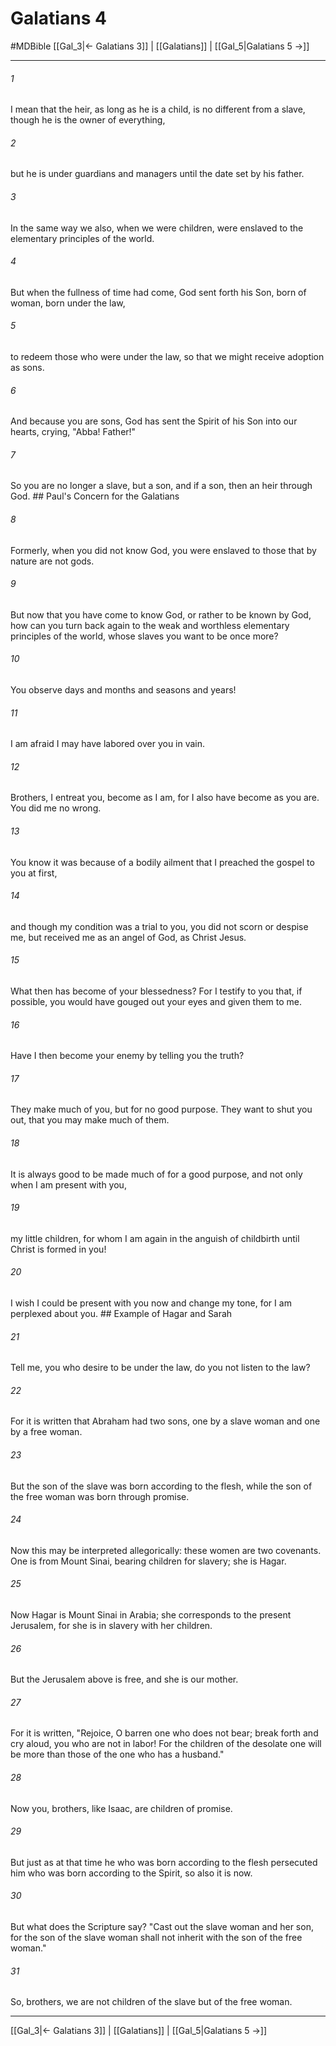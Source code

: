 # Galatians 4
#MDBible
[[Gal_3|← Galatians 3]] | [[Galatians]] | [[Gal_5|Galatians 5 →]]

***

###### 1 
I mean that the heir, as long as he is a child, is no different from a slave, though he is the owner of everything, 

###### 2 
but he is under guardians and managers until the date set by his father. 

###### 3 
In the same way we also, when we were children, were enslaved to the elementary principles of the world. 

###### 4 
But when the fullness of time had come, God sent forth his Son, born of woman, born under the law, 

###### 5 
to redeem those who were under the law, so that we might receive adoption as sons. 

###### 6 
And because you are sons, God has sent the Spirit of his Son into our hearts, crying, "Abba! Father!" 

###### 7 
So you are no longer a slave, but a son, and if a son, then an heir through God. ## Paul's Concern for the Galatians 

###### 8 
Formerly, when you did not know God, you were enslaved to those that by nature are not gods. 

###### 9 
But now that you have come to know God, or rather to be known by God, how can you turn back again to the weak and worthless elementary principles of the world, whose slaves you want to be once more? 

###### 10 
You observe days and months and seasons and years! 

###### 11 
I am afraid I may have labored over you in vain. 

###### 12 
Brothers, I entreat you, become as I am, for I also have become as you are. You did me no wrong. 

###### 13 
You know it was because of a bodily ailment that I preached the gospel to you at first, 

###### 14 
and though my condition was a trial to you, you did not scorn or despise me, but received me as an angel of God, as Christ Jesus. 

###### 15 
What then has become of your blessedness? For I testify to you that, if possible, you would have gouged out your eyes and given them to me. 

###### 16 
Have I then become your enemy by telling you the truth? 

###### 17 
They make much of you, but for no good purpose. They want to shut you out, that you may make much of them. 

###### 18 
It is always good to be made much of for a good purpose, and not only when I am present with you, 

###### 19 
my little children, for whom I am again in the anguish of childbirth until Christ is formed in you! 

###### 20 
I wish I could be present with you now and change my tone, for I am perplexed about you. ## Example of Hagar and Sarah 

###### 21 
Tell me, you who desire to be under the law, do you not listen to the law? 

###### 22 
For it is written that Abraham had two sons, one by a slave woman and one by a free woman. 

###### 23 
But the son of the slave was born according to the flesh, while the son of the free woman was born through promise. 

###### 24 
Now this may be interpreted allegorically: these women are two covenants. One is from Mount Sinai, bearing children for slavery; she is Hagar. 

###### 25 
Now Hagar is Mount Sinai in Arabia; she corresponds to the present Jerusalem, for she is in slavery with her children. 

###### 26 
But the Jerusalem above is free, and she is our mother. 

###### 27 
For it is written, "Rejoice, O barren one who does not bear; break forth and cry aloud, you who are not in labor! For the children of the desolate one will be more than those of the one who has a husband." 

###### 28 
Now you, brothers, like Isaac, are children of promise. 

###### 29 
But just as at that time he who was born according to the flesh persecuted him who was born according to the Spirit, so also it is now. 

###### 30 
But what does the Scripture say? "Cast out the slave woman and her son, for the son of the slave woman shall not inherit with the son of the free woman." 

###### 31 
So, brothers, we are not children of the slave but of the free woman. 

***

[[Gal_3|← Galatians 3]] | [[Galatians]] | [[Gal_5|Galatians 5 →]]
